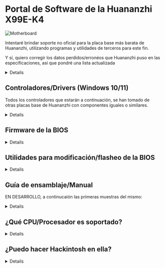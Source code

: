 [Herramientas para Aptio V]: https://www.mediafire.com/file/ucvt4pdxjrtpmu7/Tools_for_AMI_Aptio_V.zip/file
[Herramientas para Aptio V (Alt)]: https://disk.yandex.com/d/XrZjsImaqxl8Uw
[aquí mismo]: https://github.com/sebasrock156/Huananzhi-X99E-K4-Opencore
[Controlador de audio]: https://www.mediafire.com/file/046t9639xeyr243/X99-P4FAudio.rar/file
[Controlador de Red Ethernet para W10]: https://www.mediafire.com/file/z4w75jswapzof1j/X99-P4FLAN.rar/file
[Controlador de Red Ethernet para W11]: https://www.mediafire.com/file/53yr2eb7w82h75v/X99-P4FLanwin11.zip/file
[Imagen de BIOS Original]: https://www.mediafire.com/file/zozi3s0fixamce4/X99E-K4+BIOS.rom/file
[Imagen de BIOS Desbloqueada]: https://www.mediafire.com/file/qtwh4jle25884rq/X99E-K4_VGXX02_Unlocked.rom/file
[Controlador del Chipset]: https://www.mediafire.com/file/kevqagczu5b4igy/X99-P4FChipset.rar/file
[GUIA EXPRESS de AMI]: https://github.com/sebasrock156/Huananzhi-X99E-K4-Home/blob/main/AMIXpress-Guide.md

# Portal de Software de la Huananzhi X99E-K4

![Motherboard](https://i.imgur.com/FtSCjxq.png)

Intentaré brindar soporte no oficial para la placa base más barata de Huananzhi, utilizando programas y utilidades de terceros para este fin.

Y sí, quiero corregir los datos perdidos/erronéos que Huananzhi puso en las especificaciones, así que pondré una lista actualizada

<details>
  
---
Componente | Descripción
---|:--:
Chipset | Intel P55 o HM55 (al azar)
Zócalo  | Intel LGA 2011-3
Ranuras de memoria RAM | DDR4(x4) con soporte hasta 128GB (Max.)
Frecuencia de RAM. | Soporte Quad-channel (en 2 o 4 ranuras) desde 1866Mhz hasta 2400Mhz con modulos ECC o No-ECC
Interfaz de almacenamiento | Sata 2.0(x3)@3Gbps
Expansión de almacenamiento | Una ranura M.2 2280 NVME PCIEx4 3.0@32Gbps o M.2 NGFF Sata 2.0@3Gbps
Tarjeta de audio | Realtek HD Audio ALC897 (Soporta Surround 5.1 max.)
Tarjeta de red | Realtek Ethernet RTL8168 1Gbps.
Interfaz de corriente | ATX de 24 pines + ATX 12v de 8 pines
Interfaz de disipación | Ventilador para CPU(x2) de 4 pines (Ventiladores con conector de 3 pines también son compatibles)
Alimentación de energía | Entre 6 a 8 fases de alimentación (Con fuentes de 600W o superior)
Dimensiones | 210*182mm Micro-ATX
Panel trasero | PS/2 Port(x2), USB 2.0@480Mbps(x6), puerto de red (RJ45), interfaz de audio (3 conectores)
Panel frontal | (Solo conectores) USB 2.0(1x), USB 3.0(x1) interfaz de audio (x1) puerto COM (x1), Interfaz de encendido/apagado - reinicio
Sistema soportado | Windows (7, 10 y 11), GNU/Linux (x86_64), MacOS (solamente con Hackintosh)
---
</details>


## Controladores/Drivers (Windows 10/11)

Todos los controladores que estarán a continuación, se han tomado de otras placas base de Huananzhi con componentes iguales o similares.

<details>

[Controlador del Chipset] (Tomado de la X99-P4F)

[Controlador de Audio] (Tomado de la X99-P4F)

[Controlador de Red Ethernet para W10] | [Controlador de Red Ethernet para W11] (Tomado de la X99-P4F)


⚠ **Descargo de responsabilidad** ⚠: Si usas utilidades como Driver Booster, puede que dichos controladores corrompan cosas en el sistema, procede con precaución.

---
  
</details>

## Firmware de la BIOS

<details>
  
Como no tenemos un archivo oficial de Huananzhi, me he dado a la tarea de hacer un volcado desde mi propia placa base.

[Imagen de BIOS Original]: Esta es un volcado del BIOS de stock de mi placa base, sin modificaciones.

[Imagen de BIOS Desbloqueada]: Esta es una BIOS con los ajustes de Overclock habilitados/desbloqueados. (**RECOMENDADO ÚNICAMENTE PARA PROCESADORES XEON 16XX V3/V4 Y CORE EXTREME; TAMPOCO GARANTIZO BUENOS RESULTADOS**)

Intente realizar el Hack del Turbo Boost si tiene un Xeon V3; en mi caso, tengo un Xeon V4 y puede que no funcione en lo absoluto.

### Guía ligera de overclock

1. Inicia la interfaz de la BIOS, ve a **IntelRCSetup-->Advanced Power Manager Configuration-->CPU Advanced PM Tuning-->Program PPO_CURT_CFG_CTRL_MSR** y cambia:
   - La opción **PPO Current_Cfg_CTL Ovrd** a **MANUAL**
   - La opción **Current Config** a **Enable**
   - La opción **Current limitation** a **2048**

2. Ahora, volvemos a **IntelRCSetup**, y luego vamos a **Overclocking Feature**:

   *La **Caracteristica de Overclocking** necesita estar HABILITADO para continuar*

   Ahora, vamos a **Processor** y cambiamos:
    - La opción **Core Voltage Mode** a **Override**
    - La opción **Core Voltage Override** a **XXXX**, donde (XXXX) es un múltiplo de Voltaje; Si tu procesador tiene/soporta 90W o 105W de TDP, normalmente, usa 1.1v/1.2v para hacer funcionar todos sus núcleos, entonces, con esta opción vamosa a forzar un límite de voltaje que el procesador pueda tomar de la Placa Base, *ej: Tengo un Xeon E5-2640v4 que posee 90W de TDP, Quiero definir que la Placa Base fuerze 1.2v para el, de este modo, defino entonces el valor de Core Voltage Override como 1200*
  
3. Ahora salimos de la Interfaz de la BIOS con F4 y guardamos los cambios. 

---

</details>

## Utilidades para modificación/flasheo de la BIOS

<details>
  
⚠ **Descargo de responsabilidad** ⚠: Aquí quiero apelar al Fair Use, algunas herramientas son filtraciones de Servicios Técnicos y Empresas, la Ingeniería Inversa de estas suele ser ilegal, pero aquí se usa con fines educativos.

[Herramientas para Aptio V] | [Herramientas para Aptio V (Alt)]: Estas herramientas nos permiten modificar y actualizar nuevos firmwares de la BIOS.

Para saber cómo funcionan, anexo la [GUIA EXPRESS de AMI] (en Inglés) para abrir y flashear firmwares de forma fácil y sencilla.

---
</details>

## Guía de ensamblaje/Manual

EN DESARROLLO, a continucaión las primeras muestras del mismo:

<details>

 ![GUIDE_MAIN](https://github.com/sebasrock156/Huananzhi-X99E-K4-Home/blob/main/Guide%20Project/UserGuideX99E-K4%20Coverlow.png?raw=true)
 ![GUIDE_SPA2](https://github.com/sebasrock156/Huananzhi-X99E-K4-Home/blob/main/Guide%20Project/Gu%C3%ADa%20Espa%C3%B1ol/Manual2.png?raw=true)
 ![GUIDE_SPA3](https://github.com/sebasrock156/Huananzhi-X99E-K4-Home/blob/main/Guide%20Project/Gu%C3%ADa%20Espa%C3%B1ol/Manual3.png?raw=true)
 ![GUIDE_SPA4](https://github.com/sebasrock156/Huananzhi-X99E-K4-Home/blob/main/Guide%20Project/Gu%C3%ADa%20Espa%C3%B1ol/Manual4.png?raw=true)
 
  
</details>

## ¿Qué CPU/Procesador es soportado?

<details>
Basado en Socket (LGA 2011-3), todos los procesadores con ese socket pueden ser compatibles, pero el Southbridge (Chipset) es un misterio. A continuación enumeré algunos procesadores probados con esta Placa Base:

---
Serie | Modelo | Especificaciones | Notas
---|---|---|:--:
Core | i7-5820K | Haswell-E, 6 Núcleos/12 Hilos@3.3 GHz/3.6GHz Turbo, TDP 140W | Compatible con fuentes de 500W  
Core | i7-5930K | Haswell-E, 6 Núcleos/12 Hilos@3.5 GHz/3.7GHz Turbo, TDP 140W | Compatible con fuentes de 500W
Core | i7-6800K | Broadwell-E, 6 Núcleos/12 Hilos@3.4 GHz/3.6GHz Turbo, TDP 140W | Compatible con fuentes de 500W
Core | i7-6850K | Broadwell-E, 6 Núcleos/12 Hilos@3.6 GHz/3.8GHz Turbo, TDP 140W | Compatible con fuentes de 500W
Core | i7-6900K | Broadwell-E, 8 Núcleos/16 Hilos@3.2 GHz/3.7GHz Turbo, TDP 140W | Compatible con fuentes de 500W
Core Extreme | i7-5960X | Haswell-E, 8 Núcleos/16 Hilos@3.0 GHz/3.5GHz Turbo, TDP 140W | Compatible con fuentes de 500W
Core Extreme | i7-6950X | Broadwell-E, 10 Núcleos/20 Hilos@3.0 GHz/3.5GHz Turbo, TDP 140W | Compatible con fuentes de 650W
Xeon | Series E5-16XX y E5-26XX V3 | Haswell-EP | Compatible con fuentes de 750W o más
Xeon | Series E5-16XX y E5-26XX V4 | Broadwell-EP | Compatible con fuentes de 750W o más
Xeon | Serie E5-46XX V3 | Haswell-EP | Compatible con fuentes de 750W o más, pero usando solo módulos de RAM ECC (compruebe antes el ancho de banda)
Xeon | Serie E5-46XX V4 | Broadwell-EP | Compatible con fuentes de 1000W o más, pero usando solo módulos de RAM ECC (compruebe antes el ancho de banda)
---
  
</details>

## ¿Puedo hacer Hackintosh en ella?

<details>

La respuesta corta es SI, si que puedes.

La respuesta larga es SI, pero: Realmente necesitamos saber cuál es el chipset de la placa base (HM55 o P55), la tarjeta de audio (normalmente la Realtek ALC897) y la GPU que se utilizará para inicializarlo (AMD o Nvidia, las discretas/dedicadas de Intel no tienen soporte).

Para la variante con chipset HM55 estoy trabajando en algunos EFI para arrancar MacOS como Hackintosh [aquí mismo]

---

</details>
